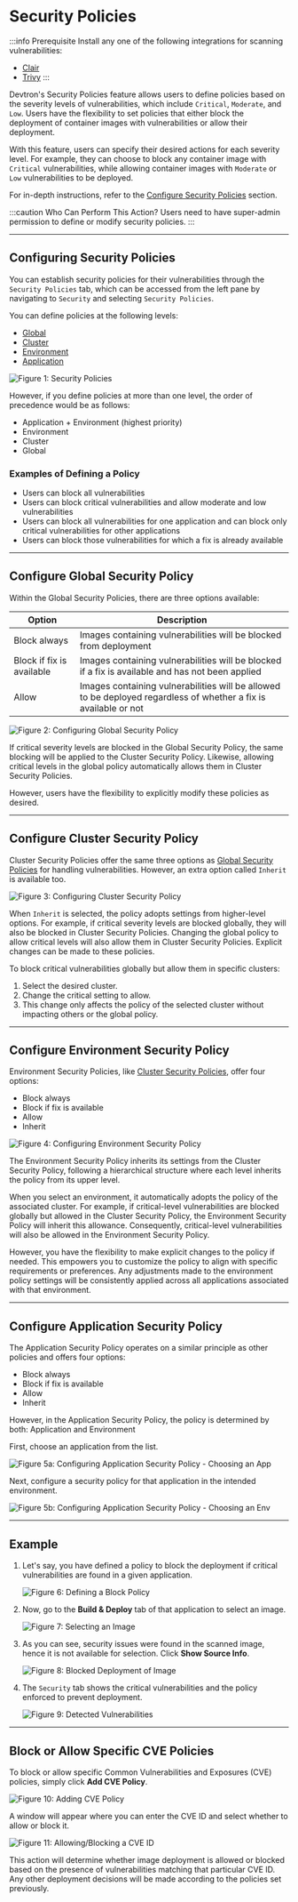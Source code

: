 # Security Policies

:::info Prerequisite
Install any one of the following integrations for scanning vulnerabilities:
* [Clair](../../user-guide/integrations/vulnerability-scanning/clair.md)
* [Trivy](../../user-guide/integrations/vulnerability-scanning/trivy.md)
:::

Devtron's Security Policies feature allows users to define policies based on the severity levels of vulnerabilities, which include `Critical`, `Moderate`, and `Low`. Users have the flexibility to set policies that either block the deployment of container images with vulnerabilities or allow their deployment.

With this feature, users can specify their desired actions for each severity level. For example, they can choose to block any container image with `Critical` vulnerabilities, while allowing container images with `Moderate` or `Low` vulnerabilities to be deployed.

For in-depth instructions, refer to the [Configure Security Policies](#configuring-security-policies) section.

:::caution Who Can Perform This Action?
Users need to have super-admin permission to define or modify security policies. 
:::

---

## Configuring Security Policies

You can establish security policies for their vulnerabilities through the `Security Policies` tab, which can be accessed from the left pane by navigating to `Security` and selecting `Security Policies`. 

You can define policies at the following levels:

* [Global](#configure-global-security-policy)
* [Cluster](#configure-cluster-security-policy) 
* [Environment](#configure-environment-security-policy)
* [Application](#configure-application-security-policy)

![Figure 1: Security Policies](https://devtron-public-asset.s3.us-east-2.amazonaws.com/images/security-features/new/security-feature-global-security-policies.jpg)

However, if you define policies at more than one level, the order of precedence would be as follows:

* Application + Environment (highest priority)
* Environment 
* Cluster
* Global

### Examples of Defining a Policy

* Users can block all vulnerabilities
* Users can block critical vulnerabilities and allow moderate and low vulnerabilities
* Users can block all vulnerabilities for one application and can block only critical vulnerabilities for other applications
* Users can block those vulnerabilities for which a fix is already available

---

## Configure Global Security Policy

Within the Global Security Policies, there are three options available:

| Option                    | Description                                                                                        |
| ------------------------- | ---------------------------------------------------------------------------------------------------|
| Block always               | Images containing vulnerabilities will be blocked from deployment                        |
| Block if fix is available  | Images containing vulnerabilities will be blocked if a fix is available and has not been applied |
| Allow | Images containing vulnerabilities will be allowed to be deployed regardless of whether a fix is available or not |

![Figure 2: Configuring Global Security Policy](https://devtron-public-asset.s3.us-east-2.amazonaws.com/images/security-features/new/global-security-policy-1.jpg)

If critical severity levels are blocked in the Global Security Policy, the same blocking will be applied to the Cluster Security Policy. Likewise, allowing critical levels in the global policy automatically allows them in Cluster Security Policies.

However, users have the flexibility to explicitly modify these policies as desired.

---

## Configure Cluster Security Policy

Cluster Security Policies offer the same three options as [Global Security Policies](#configure-global-security-policy) for handling vulnerabilities. However, an extra option called `Inherit` is available too.

![Figure 3: Configuring Cluster Security Policy](https://devtron-public-asset.s3.us-east-2.amazonaws.com/images/security-features/new/cluster-security-policy-1.jpg)

When `Inherit` is selected, the policy adopts settings from higher-level options. For example, if critical severity levels are blocked globally, they will also be blocked in Cluster Security Policies. Changing the global policy to allow critical levels will also allow them in Cluster Security Policies. Explicit changes can be made to these policies.

To block critical vulnerabilities globally but allow them in specific clusters:

1. Select the desired cluster.
2. Change the critical setting to allow.
3. This change only affects the policy of the selected cluster without impacting others or the global policy.

---

## Configure Environment Security Policy

Environment Security Policies, like [Cluster Security Policies](#configure-cluster-security-policy), offer four options:

* Block always
* Block if fix is available
* Allow
* Inherit

![Figure 4: Configuring Environment Security Policy](https://devtron-public-asset.s3.us-east-2.amazonaws.com/images/security-features/new/environment-security-policy-1.jpg)

The Environment Security Policy inherits its settings from the Cluster Security Policy, following a hierarchical structure where each level inherits the policy from its upper level.

When you select an environment, it automatically adopts the policy of the associated cluster. For example, if critical-level vulnerabilities are blocked globally but allowed in the Cluster Security Policy, the Environment Security Policy will inherit this allowance. Consequently, critical-level vulnerabilities will also be allowed in the Environment Security Policy.

However, you have the flexibility to make explicit changes to the policy if needed. This empowers you to customize the policy to align with specific requirements or preferences. Any adjustments made to the environment policy settings will be consistently applied across all applications associated with that environment.

---

## Configure Application Security Policy

The Application Security Policy operates on a similar principle as other policies and offers four options:

* Block always
* Block if fix is available
* Allow
* Inherit

However, in the Application Security Policy, the policy is determined by both: Application and Environment

First, choose an application from the list.

![Figure 5a: Configuring Application Security Policy - Choosing an App](https://devtron-public-asset.s3.us-east-2.amazonaws.com/images/security-features/new/app-selection.jpg)

Next, configure a security policy for that application in the intended environment.

![Figure 5b: Configuring Application Security Policy - Choosing an Env](https://devtron-public-asset.s3.us-east-2.amazonaws.com/images/security-features/new/app-env-v2.jpg)

---

## Example

1. Let's say, you have defined a policy to block the deployment if critical vulnerabilities are found in a given application.

    ![Figure 6: Defining a Block Policy](https://devtron-public-asset.s3.us-east-2.amazonaws.com/images/security-features/new/blocked-example.jpg)

2. Now, go to the **Build & Deploy** tab of that application to select an image.

    ![Figure 7: Selecting an Image](https://devtron-public-asset.s3.us-east-2.amazonaws.com/images/security-features/new/select-image.jpg)

3. As you can see, security issues were found in the scanned image, hence it is not available for selection. Click **Show Source Info**.

    ![Figure 8: Blocked Deployment of Image](https://devtron-public-asset.s3.us-east-2.amazonaws.com/images/security-features/new/source-info.jpg)

4. The `Security` tab shows the critical vulnerabilities and the policy enforced to prevent deployment.

    ![Figure 9: Detected Vulnerabilities](https://devtron-public-asset.s3.us-east-2.amazonaws.com/images/security-features/new/blocked-deployment.jpg)

---

## Block or Allow Specific CVE Policies

To block or allow specific Common Vulnerabilities and Exposures (CVE) policies, simply click **Add CVE Policy**.

![Figure 10: Adding CVE Policy](https://devtron-public-asset.s3.us-east-2.amazonaws.com/images/security-features/new/add-cve-policy-1.jpg)

A window will appear where you can enter the CVE ID and select whether to allow or block it.

![Figure 11: Allowing/Blocking a CVE ID](https://devtron-public-asset.s3.us-east-2.amazonaws.com/images/security-features/new/cve-popup-v2.jpg)

This action will determine whether image deployment is allowed or blocked based on the presence of vulnerabilities matching that particular CVE ID. Any other deployment decisions will be made according to the policies set previously.




